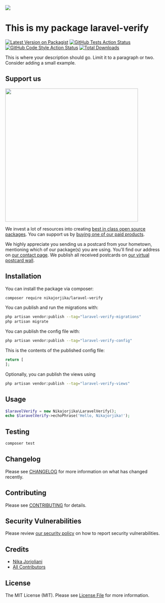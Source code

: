 
[<img src="https://github-ads.s3.eu-central-1.amazonaws.com/support-ukraine.svg?t=1" />](https://supportukrainenow.org)

# This is my package laravel-verify

[![Latest Version on Packagist](https://img.shields.io/packagist/v/nikajorjika/laravel-verify.svg?style=flat-square)](https://packagist.org/packages/nikajorjika/laravel-verify)
[![GitHub Tests Action Status](https://img.shields.io/github/workflow/status/nikajorjika/laravel-verify/run-tests?label=tests)](https://github.com/nikajorjika/laravel-verify/actions?query=workflow%3Arun-tests+branch%3Amain)
[![GitHub Code Style Action Status](https://img.shields.io/github/workflow/status/nikajorjika/laravel-verify/Check%20&%20fix%20styling?label=code%20style)](https://github.com/nikajorjika/laravel-verify/actions?query=workflow%3A"Check+%26+fix+styling"+branch%3Amain)
[![Total Downloads](https://img.shields.io/packagist/dt/nikajorjika/laravel-verify.svg?style=flat-square)](https://packagist.org/packages/nikajorjika/laravel-verify)

This is where your description should go. Limit it to a paragraph or two. Consider adding a small example.

## Support us

[<img src="https://github-ads.s3.eu-central-1.amazonaws.com/laravel-verify.jpg?t=1" width="419px" />](https://spatie.be/github-ad-click/laravel-verify)

We invest a lot of resources into creating [best in class open source packages](https://spatie.be/open-source). You can support us by [buying one of our paid products](https://spatie.be/open-source/support-us).

We highly appreciate you sending us a postcard from your hometown, mentioning which of our package(s) you are using. You'll find our address on [our contact page](https://spatie.be/about-us). We publish all received postcards on [our virtual postcard wall](https://spatie.be/open-source/postcards).

## Installation

You can install the package via composer:

```bash
composer require nikajorjika/laravel-verify
```

You can publish and run the migrations with:

```bash
php artisan vendor:publish --tag="laravel-verify-migrations"
php artisan migrate
```

You can publish the config file with:

```bash
php artisan vendor:publish --tag="laravel-verify-config"
```

This is the contents of the published config file:

```php
return [
];
```

Optionally, you can publish the views using

```bash
php artisan vendor:publish --tag="laravel-verify-views"
```

## Usage

```php
$laravelVerify = new Nikajorjika\LaravelVerify();
echo $laravelVerify->echoPhrase('Hello, Nikajorjika!');
```

## Testing

```bash
composer test
```

## Changelog

Please see [CHANGELOG](CHANGELOG.md) for more information on what has changed recently.

## Contributing

Please see [CONTRIBUTING](https://github.com/spatie/.github/blob/main/CONTRIBUTING.md) for details.

## Security Vulnerabilities

Please review [our security policy](../../security/policy) on how to report security vulnerabilities.

## Credits

- [Nika Jorjoliani](https://github.com/nikajorjika)
- [All Contributors](../../contributors)

## License

The MIT License (MIT). Please see [License File](LICENSE.md) for more information.
